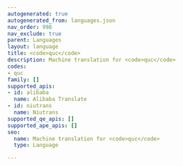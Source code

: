 ```yaml
---
autogenerated: true
autogenerated_from: languages.json
nav_order: 998
nav_exclude: true
parent: Languages
layout: language
title: <code>quc</code>
description: Machine translation for <code>quc</code>
codes:
- quc
family: []
supported_apis:
- id: alibaba
  name: Alibaba Translate
- id: niutrans
  name: Niutrans
supported_qe_apis: []
supported_ape_apis: []
seo:
  name: Machine translation for <code>quc</code>
  type: Language

---
```



